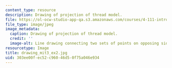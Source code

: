 ```yaml
---
content_type: resource
description: Drawing of projection of thread model.
file: https://ol-ocw-studio-app-qa.s3.amazonaws.com/courses/4-111-introduction-to-architecture-environmental-design-spring-2014/303ee00fec52c96046d50f75a046e934_drawing_mit3_ex2.jpg
file_type: image/jpeg
image_metadata:
  caption: Drawing of projection of thread model.
  credit: ''
  image-alt: Line drawing connecting two sets of points on opposing sides.
resourcetype: Image
title: drawing_mit3_ex2.jpg
uid: 303ee00f-ec52-c960-46d5-0f75a046e934
---
```

